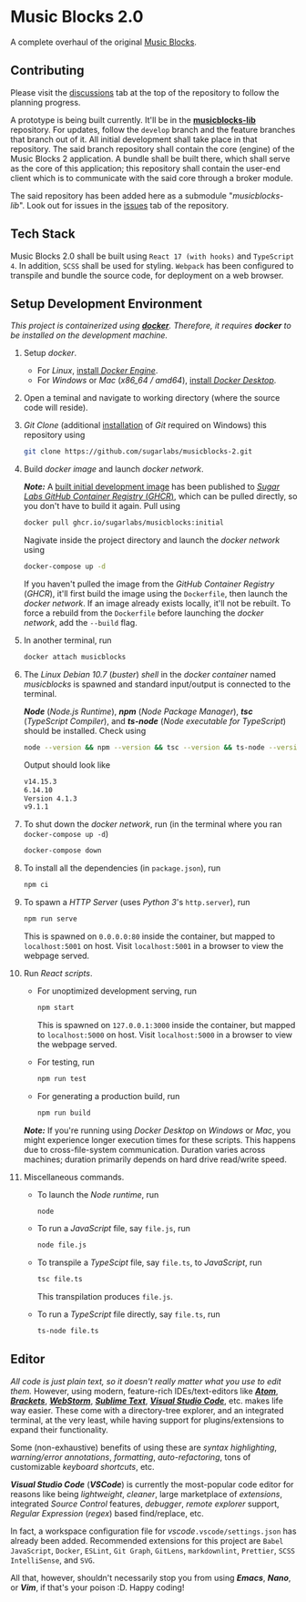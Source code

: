 # Music Blocks 2.0

A complete overhaul of the original [Music Blocks](https://github.com/sugarlabs/musicblocks).

## Contributing

Please visit the [discussions](https://github.com/sugarlabs/musicblocks-2/discussions) tab at the
top of the repository to follow the planning progress.

A prototype is being built currently. It'll be in the
[**musicblocks-lib**](https://github.com/sugarlabs/musicblocks-lib) repository. For updates, follow
the `develop` branch and the feature branches that branch out of it. All initial development shall
take place in that repository. The said branch repository shall contain the core (engine) of the
Music Blocks 2 application. A bundle shall be built there, which shall serve as the core of this
application; this repository shall contain the user-end client which is to communicate with the said
core through a broker module.

The said repository has been added here as a submodule "_musicblocks-lib_". Look out for issues in
the [issues](https://github.com/sugarlabs/musicblocks-lib/issues) tab of the repository.

## Tech Stack

Music Blocks 2.0 shall be built using `React 17 (with hooks)` and `TypeScript 4`. In addition,
`SCSS` shall be used for styling. `Webpack` has been configured to transpile and bundle the source
code, for deployment on a web browser.

## Setup Development Environment

_This project is containerized using [**docker**](https://www.docker.com/). Therefore, it requires
**docker** to be installed on the development machine._

1. Setup _docker_.

    - For _Linux_, [install _Docker Engine_](https://docs.docker.com/engine/install/).
    - For _Windows_ or _Mac_ (_x86_64 / amd64_),
    [install _Docker Desktop_](https://www.docker.com/products/docker-desktop).

2. Open a teminal and navigate to working directory (where the source code will reside).

3. _Git Clone_ (additional [installation](https://git-scm.com/downloads) of _Git_ required on
Windows) this repository using

    ```bash
    git clone https://github.com/sugarlabs/musicblocks-2.git
    ```

4. Build _docker image_ and launch _docker network_.

    _**Note:**_ A
    [built initial development image](https://github.com/orgs/sugarlabs/packages/container/musicblocks/531083)
    has been published to
    [_Sugar Labs GitHub Container Registry_ (_GHCR_)](https://github.com/orgs/sugarlabs/packages?ecosystem=container),
    which can be pulled directly, so you don't have to build it again. Pull using

    ```bash
    docker pull ghcr.io/sugarlabs/musicblocks:initial
    ```

    Nagivate inside the project directory and launch the _docker network_ using

    ```bash
    docker-compose up -d
    ```

    If you haven't pulled the image from the _GitHub Container Registry_ (_GHCR_), it'll first build
    the image using the `Dockerfile`, then launch the _docker network_. If an image already exists
    locally, it'll not be rebuilt. To force a rebuild from the `Dockerfile` before launching the
    _docker network_, add the `--build` flag.

5. In another terminal, run

    ```bash
    docker attach musicblocks
    ```

6. The _Linux Debian 10.7_ (_buster_) _shell_ in the _docker container_ named _musicblocks_ is
spawned and standard input/output is connected to the terminal.

    _**Node**_ (_Node.js Runtime_), _**npm**_ (_Node Package Manager_), _**tsc**_ (_TypeScript
    Compiler_), and _**ts-node**_ (_Node executable for TypeScript_) should be installed. Check
    using

    ```bash
    node --version && npm --version && tsc --version && ts-node --version
    ```

    Output should look like

    ```bash
    v14.15.3
    6.14.10
    Version 4.1.3
    v9.1.1
    ```

7. To shut down the _docker network_, run (in the terminal where you ran `docker-compose up -d`)

    ```bash
    docker-compose down
    ```

8. To install all the dependencies (in `package.json`), run

    ```bash
    npm ci
    ```

9. To spawn a _HTTP Server_ (uses _Python 3_'s `http.server`), run

    ```bash
    npm run serve
    ```

    This is spawned on `0.0.0.0:80` inside the container, but mapped to `localhost:5001` on host.
    Visit `localhost:5001` in a browser to view the webpage served.

10. Run _React scripts_.

    - For unoptimized development serving, run

        ```bash
        npm start
        ```

        This is spawned on `127.0.0.1:3000` inside the container, but mapped to `localhost:5000` on
        host. Visit `localhost:5000` in a browser to view the webpage served.

    - For testing, run

        ```bash
        npm run test
        ```

    - For generating a production build, run

        ```bash
        npm run build
        ```

    _**Note:**_ If you're running using _Docker Desktop_ on _Windows_ or _Mac_, you might experience
    longer execution times for these scripts. This happens due to cross-file-system communication.
    Duration varies across machines; duration primarily depends on hard drive read/write speed.

11. Miscellaneous commands.

    - To launch the _Node runtime_, run

        ```bash
        node
        ```

    - To run a _JavaScript_ file, say `file.js`, run

        ```bash
        node file.js
        ```

    - To transpile a _TypeScipt_ file, say `file.ts`, to _JavaScript_, run

        ```bash
        tsc file.ts
        ```

        This transpilation produces `file.js`.

    - To run a _TypeScript_ file directly, say `file.ts`, run

        ```bash
        ts-node file.ts
        ```

## Editor

_All code is just plain text, so it doesn't really matter what you use to edit them._ However,
using modern, feature-rich IDEs/text-editors like [_**Atom**_](https://atom.io/),
[_**Brackets**_](http://brackets.io/), [_**WebStorm**_](https://www.jetbrains.com/webstorm/),
[_**Sublime Text**_](https://www.sublimetext.com/),
[_**Visual Studio Code**_](https://code.visualstudio.com/), etc. makes life way easier. These come
with a directory-tree explorer, and an integrated terminal, at the very least, while having support
for plugins/extensions to expand their functionality.

Some (non-exhaustive) benefits of using these are _syntax highlighting_,
_warning/error annotations_, _formatting_, _auto-refactoring_, tons of customizable
_keyboard shortcuts_, etc.

_**Visual Studio Code**_ (_**VSCode**_) is currently the most-popular code editor for reasons like
being _lightweight_, _cleaner_, large marketplace of _extensions_, integrated _Source Control_
features, _debugger_, _remote explorer_ support, _Regular Expression_ (_regex_) based find/replace,
etc.

In fact, a workspace configuration file for _vscode_`.vscode/settings.json` has already been added.
Recommended extensions for this project are `Babel JavaScript`, `Docker`, `ESLint`, `Git Graph`,
`GitLens`, `markdownlint`, `Prettier`, `SCSS IntelliSense`, and `SVG`.

All that, however, shouldn't necessarily stop you from using _**Emacs**_, _**Nano**_, or _**Vim**_,
if that's your poison :D. Happy coding!
